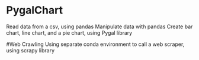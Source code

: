 # PygalChart 
Read data from a csv, using pandas
Manipulate data with pandas
Create bar chart, line chart, and a pie chart, using Pygal library

#Web Crawling
Using separate conda environment to call a web scraper, using scrapy library
